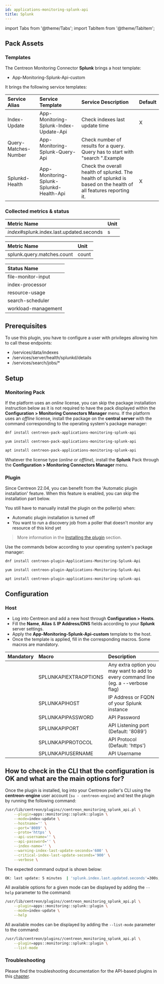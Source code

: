 ```yaml
---
id: applications-monitoring-splunk-api
title: Splunk
---
```

import Tabs from '@theme/Tabs';
import TabItem from '@theme/TabItem';


## Pack Assets

### Templates

The Centreon Monitoring Connector **Splunk** brings a host template:

* App-Monitoring-Splunk-Api-custom

It brings the following service templates:

| Service Alias        | Service Template                         | Service Description                                                                                             | Default |
|:---------------------|:-----------------------------------------|:----------------------------------------------------------------------------------------------------------------|:--------|
| Index-Update         | App-Monitoring-Splunk-Index-Update-Api   | Check indexes last update time                                                                                  | X       |
| Query-Matches-Number | App-Monitoring-Splunk-Query-Api          | Check number of results for a query. Query has to start with "search ".Example                                  |         |
| Splunkd-Health       | App-Monitoring-Splunk-Splunkd-Health-Api | Check the overall health of splunkd. The health of splunkd is based on the health of all features reporting it. | X       |

### Collected metrics & status

<Tabs groupId="sync">
<TabItem value="Index-Update" label="Index-Update">

| Metric Name                               | Unit  |
|:------------------------------------------|:------|
| *index*#splunk.index.last.updated.seconds | s     |

</TabItem>
<TabItem value="Query-Matches-Number" label="Query-Matches-Number">

| Metric Name                | Unit  |
|:---------------------------|:------|
| splunk.query.matches.count | count |

</TabItem>
<TabItem value="Splunkd-Health" label="Splunkd-Health">

| Status Name         |
|:--------------------|
| file-monitor-input  |
| index-processor     |
| resource-usage      |
| search-scheduler    |
| workload-management |

</TabItem>
</Tabs>

## Prerequisites

To use this plugin, you have to configure a user with privileges allowing him to call these endpoints: 

- /services/data/indexes
- /services/server/health/splunkd/details
- /services/search/jobs/*

## Setup

### Monitoring Pack

If the platform uses an *online* license, you can skip the package installation
instruction below as it is not required to have the pack displayed within the
**Configuration > Monitoring Connectors Manager** menu.
If the platform uses an *offline* license, install the package on the **central server**
with the command corresponding to the operating system's package manager:

<Tabs groupId="sync">
<TabItem value="Alma / RHEL / Oracle Linux 8" label="Alma / RHEL / Oracle Linux 8">

```bash
dnf install centreon-pack-applications-monitoring-splunk-api
```

</TabItem>
<TabItem value="CentOS 7" label="CentOS 7">

```bash
yum install centreon-pack-applications-monitoring-splunk-api
```

</TabItem>
<TabItem value="Debian 11" label="Debian 11">

```bash
apt install centreon-pack-applications-monitoring-splunk-api
```

</TabItem>
</Tabs>

Whatever the license type (*online* or *offline*), install the **Splunk** Pack through
the **Configuration > Monitoring Connectors Manager** menu.

### Plugin

Since Centreon 22.04, you can benefit from the 'Automatic plugin installation' feature.
When this feature is enabled, you can skip the installation part below.

You still have to manually install the plugin on the poller(s) when:
- Automatic plugin installation is turned off
- You want to run a discovery job from a poller that doesn't monitor any resource of this kind yet

> More information in the [Installing the plugin](/docs/monitoring/pluginpacks/#installing-the-plugin) section.

Use the commands below according to your operating system's package manager:

<Tabs groupId="sync">
<TabItem value="Alma / RHEL / Oracle Linux 8" label="Alma / RHEL / Oracle Linux 8">

```bash
dnf install centreon-plugin-Applications-Monitoring-Splunk-Api
```

</TabItem>
<TabItem value="CentOS 7" label="CentOS 7">

```bash
yum install centreon-plugin-Applications-Monitoring-Splunk-Api
```

</TabItem>
<TabItem value="Debian 11" label="Debian 11">

```bash
apt install centreon-plugin-applications-monitoring-splunk-api
```

</TabItem>
</Tabs>

## Configuration

### Host

* Log into Centreon and add a new host through **Configuration > Hosts**.
* Fill the **Name**, **Alias** & **IP Address/DNS** fields according to your **Splunk** server settings.
* Apply the **App-Monitoring-Splunk-Api-custom** template to the host.
* Once the template is applied, fill in the corresponding macros. Some macros are mandatory.

| Mandatory   | Macro                 | Description                                                                            |
|:------------|:----------------------|:---------------------------------------------------------------------------------------|
|             | SPLUNKAPIEXTRAOPTIONS | Any extra option you may want to add to every command line (eg. a --verbose flag)      |
|             | SPLUNKAPIHOST         | IP Address or FQDN of your Splunk instance                                             |
|             | SPLUNKAPIPASSWORD     | API Password                                                                           |
|             | SPLUNKAPIPORT         | API Listening port (Default: '8089')                                                   |
|             | SPLUNKAPIPROTOCOL     | API Protocol (Default: 'https')                                                        |
|             | SPLUNKAPIUSERNAME     | API Username                                                                           |

## How to check in the CLI that the configuration is OK and what are the main options for?

Once the plugin is installed, log into your Centreon poller's CLI using the
**centreon-engine** user account (`su - centreon-engine`) and test the plugin by
running the following command:

```bash
/usr/lib/centreon/plugins//centreon_monitoring_splunk_api.pl \
    --plugin=apps::monitoring::splunk::plugin \
    --mode=index-update \
    --hostname='' \
    --port='8089' \
    --proto='https' \
    --api-username='' \
    --api-password='' \
    --index-name='' \
    --warning-index-last-update-seconds='600' \
    --critical-index-last-update-seconds='900' \
    --verbose \
```

The expected command output is shown below:

```bash
OK: last update: 5 minutes  | 'splunk.index.last.updated.seconds'=300s;;;0; 
```

All available options for a given mode can be displayed by adding the
`--help` parameter to the command:

```bash
/usr/lib/centreon/plugins//centreon_monitoring_splunk_api.pl \
    --plugin=apps::monitoring::splunk::plugin \
    --mode=index-update \
    --help
```

All available modes can be displayed by adding the `--list-mode` parameter to
the command:

```bash
/usr/lib/centreon/plugins//centreon_monitoring_splunk_api.pl \
    --plugin=apps::monitoring::splunk::plugin \
    --list-mode
```

### Troubleshooting

Please find the troubleshooting documentation for the API-based plugins in
this [chapter](../getting-started/how-to-guides/troubleshooting-plugins.md#http-and-api-checks).